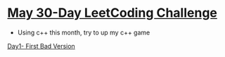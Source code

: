# [May 30-Day LeetCoding Challenge](https://leetcode.com/explore/featured/card/may-leetcoding-challenge/)

- Using c++ this month, try to up my c++ game

[Day1- First Bad Version](day1.md)